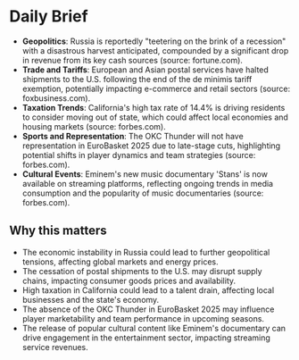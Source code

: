 # Daily Brief
- **Geopolitics**: Russia is reportedly "teetering on the brink of a recession" with a disastrous harvest anticipated, compounded by a significant drop in revenue from its key cash sources (source: fortune.com).
- **Trade and Tariffs**: European and Asian postal services have halted shipments to the U.S. following the end of the de minimis tariff exemption, potentially impacting e-commerce and retail sectors (source: foxbusiness.com).
- **Taxation Trends**: California's high tax rate of 14.4% is driving residents to consider moving out of state, which could affect local economies and housing markets (source: forbes.com).
- **Sports and Representation**: The OKC Thunder will not have representation in EuroBasket 2025 due to late-stage cuts, highlighting potential shifts in player dynamics and team strategies (source: forbes.com).
- **Cultural Events**: Eminem's new music documentary 'Stans' is now available on streaming platforms, reflecting ongoing trends in media consumption and the popularity of music documentaries (source: forbes.com).

## Why this matters
- The economic instability in Russia could lead to further geopolitical tensions, affecting global markets and energy prices.
- The cessation of postal shipments to the U.S. may disrupt supply chains, impacting consumer goods prices and availability.
- High taxation in California could lead to a talent drain, affecting local businesses and the state's economy.
- The absence of the OKC Thunder in EuroBasket 2025 may influence player marketability and team performance in upcoming seasons.
- The release of popular cultural content like Eminem's documentary can drive engagement in the entertainment sector, impacting streaming service revenues.